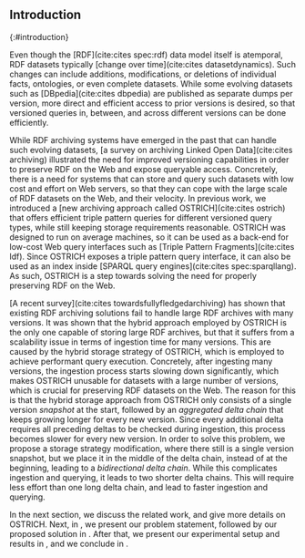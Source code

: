 ## Introduction
{:#introduction}

Even though the [RDF](cite:cites spec:rdf) data model itself is atemporal,
RDF datasets typically [change over time](cite:cites datasetdynamics).
Such changes can include additions,
modifications, or deletions of individual facts, ontologies, or even complete datasets.
While some evolving datasets such as [DBpedia](cite:cites dbpedia)
are published as separate dumps per version,
more direct and efficient access to prior versions is desired,
so that versioned queries in, between, and across different versions can be done efficiently.

While RDF archiving systems have emerged in the past that can handle such evolving datasets,
[a survey on archiving Linked Open Data](cite:cites archiving)
illustrated the need for improved versioning capabilities
in order to preserve RDF on the Web and expose queryable access.
Concretely, there is a need for systems that can store and query such datasets with low cost and effort on Web servers,
so that they can cope with the large scale of RDF datasets on the Web, and their velocity.
In previous work, we introduced a [new archiving approach called OSTRICH](cite:cites ostrich)
that offers efficient triple pattern queries for different versioned query types,
while still keeping storage requirements reasonable.
OSTRICH was designed to run on average machines,
so it can be used as a back-end for low-cost Web query interfaces such as [Triple Pattern Fragments](cite:cites ldf).
Since OSTRICH exposes a triple pattern query interface,
it can also be used as an index inside [SPARQL query engines](cite:cites spec:sparqllang).
As such, OSTRICH is a step towards solving the need for properly preserving RDF on the Web.

[A recent survey](cite:cites towardsfullyfledgedarchiving)
has shown that existing RDF archiving solutions fail to handle large RDF archives with many versions.
It was shown that the hybrid approach employed by OSTRICH is the only one capable of storing large RDF archives,
but that it suffers from a scalability issue in terms of ingestion time for many versions.
This are caused by the hybrid storage strategy of OSTRICH, which is employed to achieve performant query execution.
Concretely, after ingesting many versions, the ingestion process starts slowing down significantly,
which makes OSTRICH unusable for datasets with a large number of versions,
which is crucial for preserving RDF datasets on the Web.
The reason for this is that the hybrid storage approach from OSTRICH only consists of a single version _snapshot_ at the start,
followed by an _aggregated delta chain_ that keeps growing longer for every new version.
Since every additional delta requires all preceding deltas to be checked during ingestion,
this process becomes slower for every new version.
In order to solve this problem, we propose a storage strategy modification,
where there still is a single version snapshot,
but we place it in the middle of the delta chain,
instead of at the beginning,
leading to a _bidirectional delta chain_.
While this complicates ingestion and querying,
it leads to two shorter delta chains.
This will require less effort than one long delta chain,
and lead to faster ingestion and querying.

In the next section, we discuss the related work,
and give more details on OSTRICH.
Next, in [](#problem-statement), we present our problem statement,
followed by our proposed solution in [](#solution).
After that, we present our experimental setup and results in [](#evaluation),
and we conclude in [](#conclusions).
